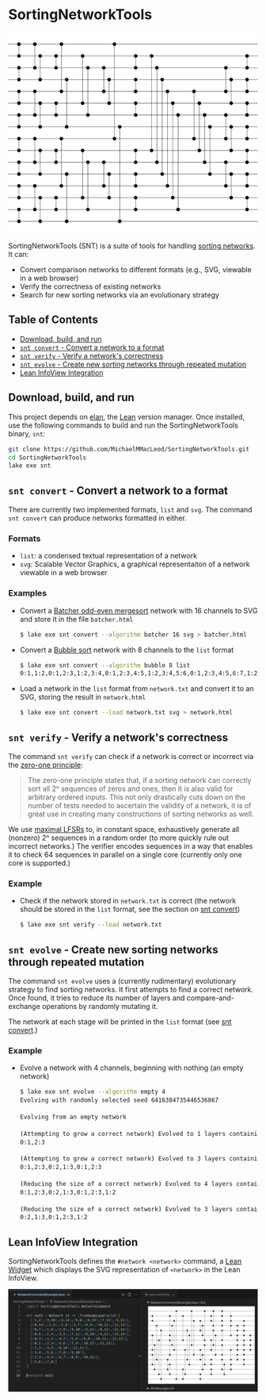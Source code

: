 # SortingNetworkTools

![Diagram of Batcher odd-even mergesort with 16 channels](images/batcher16.svg)

SortingNetworkTools (SNT) is a suite of tools for handling [sorting networks](https://en.wikipedia.org/wiki/Sorting_network). It can:

- Convert comparison networks to different formats (e.g., SVG, viewable in a web browser)
- Verify the correctness of existing networks
- Search for new sorting networks via an evolutionary strategy

## Table of Contents

- [Download, build, and run](#download-build-and-run)
- [`snt convert` - Convert a network to a format](#snt-convert---convert-a-network-to-a-format)
- [`snt verify` - Verify a network's correctness](#snt-verify---verify-a-networks-correctness)
- [`snt evolve` - Create new sorting networks through repeated mutation](#snt-evolve---create-new-sorting-networks-through-repeated-mutation)
- [Lean InfoView Integration](#lean-infoview-integration)

## Download, build, and run

This project depends on [elan](https://github.com/leanprover/elan), the [Lean](https://lean-lang.org/) version manager. Once installed, use the following commands to build and run the SortingNetworkTools binary, `snt`:

```sh
git clone https://github.com/MichaelMMacLeod/SortingNetworkTools.git
cd SortingNetworkTools
lake exe snt
```

## `snt convert` - Convert a network to a format

There are currently two implemented formats, `list` and `svg`. The command `snt convert` can produce networks formatted in either.

### Formats

- `list`: a condensed textual representation of a network
- `svg`: Scalable Vector Graphics, a graphical representaiton of a network viewable in a web browser

### Examples

- Convert a [Batcher odd-even mergesort](https://en.wikipedia.org/wiki/Batcher_odd%E2%80%93even_mergesort) network with 16 channels to SVG and store it in the file `batcher.html`

    ```sh
    $ lake exe snt convert --algorithm batcher 16 svg > batcher.html
    ```

- Convert a [Bubble sort](https://en.wikipedia.org/wiki/Bubble_sort) network with 8 channels to the `list` format

    ```sh
    $ lake exe snt convert --algorithm bubble 8 list
    0:1,1:2,0:1,2:3,1:2,3:4,0:1,2:3,4:5,1:2,3:4,5:6,0:1,2:3,4:5,6:7,1:2,3:4,5:6,0:1,2:3,4:5,1:2,3:4,0:1,2:3,1:2,0:1
    ```

- Load a network in the `list` format from `network.txt` and convert it to an SVG, storing the result in `network.html`
    ```sh
    $ lake exe snt convert --load network.txt svg > network.html
    ```

## `snt verify` - Verify a network's correctness

The command `snt verify` can check if a network is correct or incorrect via the [zero-one principle](https://en.wikipedia.org/wiki/Sorting_network#Zero-one_principle):

> The zero-one principle states that, if a sorting network can correctly sort all 2ⁿ sequences of zeros and ones, then it is also valid for arbitrary ordered inputs. This not only drastically cuts down on the number of tests needed to ascertain the validity of a network, it is of great use in creating many constructions of sorting networks as well.

We use [maximal LFSRs](https://en.wikipedia.org/wiki/Linear-feedback_shift_register) to, in constant space, exhaustively generate all (nonzero) 2ⁿ sequences in a random order (to more quickly rule out incorrect networks.) The verifier encodes sequences in a way that enables it to check 64 sequences in parallel on a single core (currently only one core is supported.)

### Example

- Check if the network stored in `network.txt` is correct (the network should be stored in the `list` format, see the section on [snt convert](#snt-convert---convert-a-network-to-a-format))

    ```sh
    $ lake exe snt verify --load network.txt
    ```

## `snt evolve` - Create new sorting networks through repeated mutation

The command `snt evolve` uses a (currently rudimentary) evolutionary strategy to find sorting networks. It first attempts to find a correct network. Once found, it tries to reduce its number of layers and compare-and-exchange operations by randomly mutating it.

The network at each stage will be printed in the `list` format (see [snt convert](#snt-convert---convert-a-network-to-a-format).)

### Example

- Evolve a network with 4 channels, beginning with nothing (an empty network)

    ```sh
    $ lake exe snt evolve --algorithm empty 4
    Evolving with randomly selected seed 6416384735446536867

    Evolving from an empty network

    (Attempting to grow a correct network) Evolved to 1 layers containing a total of 2 compare-and-exchange operations
    0:1,2:3

    (Attempting to grow a correct network) Evolved to 3 layers containing a total of 6 compare-and-exchange operations
    0:1,2:3,0:2,1:3,0:1,2:3

    (Reducing the size of a correct network) Evolved to 4 layers containing a total of 7 compare-and-exchange operations
    0:1,2:3,0:2,1:3,0:1,2:3,1:2

    (Reducing the size of a correct network) Evolved to 3 layers containing a total of 5 compare-and-exchange operations
    0:2,1:3,0:1,2:3,1:2
    ```

## Lean InfoView Integration

SortingNetworkTools defines the `#network <network>` command, a [Lean Widget](https://lean-lang.org/examples/1900-1-1-widgets/) which displays the SVG representation of `<network>` in the Lean InfoView.

![left-hand side: cursor on #network nw15, right-hand side: visual representation of nw15 in the Lean InfoView](images/network_command.png)
